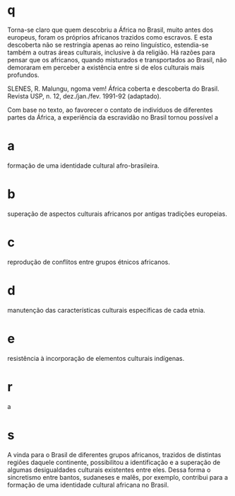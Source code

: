 # q
Torna-se claro que quem descobriu a África no Brasil, muito antes dos europeus, foram os próprios africanos trazidos como escravos. E esta descoberta não se restringia apenas ao reino linguístico, estendia-se também a outras áreas culturais, inclusive à da religião. Há razões para pensar que os africanos, quando misturados e transportados ao Brasil, não demoraram em perceber a existência entre si de elos culturais mais profundos.

SLENES, R. Malungu, ngoma vem! África coberta e descoberta do Brasil. Revista USP, n. 12, dez./jan./fev. 1991-92 (adaptado).

Com base no texto, ao favorecer o contato de indivíduos de diferentes partes da África, a experiência da escravidão no Brasil tornou possível a

# a
formação de uma identidade cultural afro-brasileira.

# b
superação de aspectos culturais africanos por antigas tradições europeias.

# c
reprodução de conflitos entre grupos étnicos africanos.

# d
manutenção das características culturais específicas de cada etnia.

# e
resistência à incorporação de elementos culturais indígenas.

# r
a

# s
A vinda para o Brasil de diferentes grupos africanos, trazidos de distintas regiões daquele continente, possibilitou a identificação e a superação de algumas desigualdades culturais existentes entre eles. Dessa forma o sincretismo entre bantos, sudaneses e malês, por exemplo, contribui para a formação de uma identidade cultural africana no Brasil.
